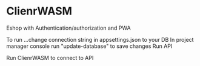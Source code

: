 # ClienrWASM
Eshop with Authentication/authorization and PWA

To run ...change connection string in appsettings.json to your DB 
In project manager console run "update-database" to save changes
Run API

Run ClienrWASM to connect to API
